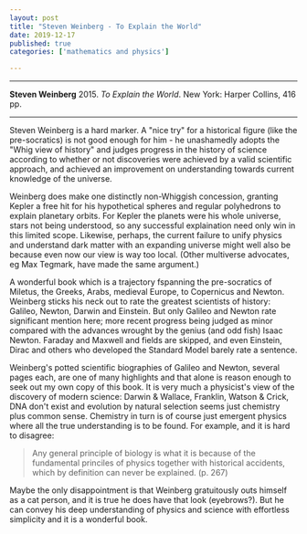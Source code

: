 ```yaml
---
layout: post
title: "Steven Weinberg - To Explain the World"
date: 2019-12-17
published: true
categories: ['mathematics and physics']

---
```



***
<b>Steven Weinberg</b> 2015. _To Explain the World_. New York: Harper Collins, 416 pp.

***


<img align="right" src="https://i.harperapps.com/covers/9780062346650/x300.jpg" alt="">  Steven Weinberg is a hard marker.  A "nice try" for a historical figure (like the pre-socratics) is not good enough for him - he unashamedly adopts the "Whig view of history" and judges progress in the history of science according to whether or not discoveries were achieved by a valid scientific approach, and achieved an improvement on understanding towards current knowledge of the universe.  

Weinberg does make one distinctly non-Whiggish concession, granting Kepler a free hit for his hypothetical spheres and regular polyhedrons to explain planetary orbits.  For Kepler the planets were his whole universe, stars not being understood, so any successful explaination need only win in this limited scope. Likewise, perhaps, the current failure to unify physics and understand dark matter with an expanding universe might well also be because even now our view is way too local.  (Other multiverse advocates, eg Max Tegmark, have made the same argument.)
 
A wonderful book which is a trajectory fspanning the pre-socratics of Miletus, the Greeks, Arabs, medieval Europe, to Copernicus and Newton.  Weinberg sticks his neck out to rate the greatest scientists of history: Galileo, Newton, Darwin and Einstein.  But only Galileo and Newton rate significant mention here; more recent progress being judged as minor compared with the advances wrought by the genius (and odd fish) Isaac Newton. Faraday and Maxwell and fields are skipped, and even Einstein, Dirac and others who developed the Standard Model barely rate a sentence.   

Weinberg's potted scientific biographies of Galileo and Newton, several pages each, are one of many highlights and that alone is reason enough to seek out my own copy of this book.  It is very much a physicist's view of the discovery of modern science: Darwin & Wallace, Franklin, Watson & Crick, DNA don't exist and evolution by natural selection seems just chemistry plus common sense. Chemistry in turn is of course just emergent physics where all the true understanding is to be found. For example, and it is hard to disagree:

> Any general principle of biology is what it is because of the fundamental princiles of physics together with historical accidents, which by definition can never be explained. (p. 267)

Maybe the only disappointment is that Weinberg gratuitously outs himself as a cat person, and it is true he does have that look (eyebrows?).  But he can convey his deep understanding of physics and science with effortless simplicity and it is a wonderful book.
